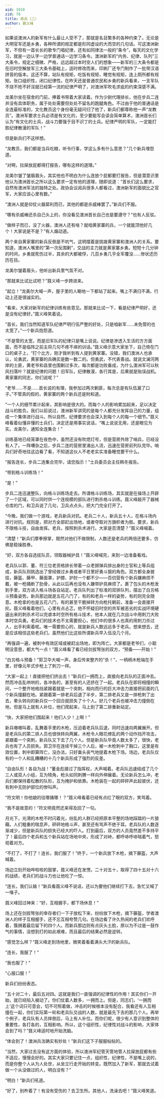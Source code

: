 ```yaml
---
aid: 1010
zid: 78
title: 练兵（二）
author: 聂义峰
---
```


如果说澳洲人的新军有什么最让人受不了，那就是名目繁多的各种约束了。无论是大明官军还是乡勇，各种所谓的规定都是形同虚设的大而空的几句话。可这澳洲新军，不但有一首长长的歌专门唱纪律，还有如同律法一般的“条令”，每天的文化学习，就是一边认字一边学普通话一边学习条令。澳洲新军的“内务、纪律、队列”三大条令，规定之细微、严格，远远超过本时空人们的想象——新军的三大条令都是在旧时空解放军三大条令基础上，适时修改而来，印刷厂还专门制作了一批带汉语拼音的版本。这还不算，站队有规矩，吃饭有规矩，睡觉有规矩，连上厕所都有规矩。张口组织性，闭口纪律性。在昨天还是普通农民和乡勇的新兵看来，一支军队不烧不抢不奸淫就已经第一流的纪律严明了，对澳洲军吹毛求疵的约束深感不满。

龙美尔坐在宿舍的门前，捧着书带着大家读着。作为少尉代理排长，他在步兵二连并没有具体职务，属于处处需要但处处不留名的跑腿角色。不过由于他的普通话是全连最标准的，文化教员这个身份毫无疑问归了他了，新兵们都尊称他一声“龙教员”。澳洲军要求士兵必须是有文化的，至少要能写会读会简单算术，澳洲首长们认为“有文化的士兵，战斗力要强于目不识丁的士兵。纪律严明的军队，一定能打胜纪律散漫的军队！”

但是新兵们不这样想。

“龙教员，我们都是当兵吃粮，听令行事，学这么多有什么意思？”几个新兵埋怨道。

“对啊，拉屎放屁都得打报告，哪有这样的道理。”

龙美尔皱了皱眉眉头，其实他也不明白为什么连放个屁都要打报告，但是潜意识里他认为澳洲首长之所以这么要求一定有他的道理，随即说道：“首长们这么要求，自然有澳洲军法的独特之处。政协会议阅兵很多人都看过，澳洲新军的面貌比之官军，大家应该心里有数。”

“澳洲人就是仰仗火器犀利而已，其他的都是杀威棒罢了。”新兵们不服。

“哪有杀威棒还杀自己头上的，你没看见澳洲首长自己也是要遵守？”也有人反驳。

“做样子而已，没了火器，澳洲人还有啥？就咱黄家寨的兵，一个就能顶他好几个！大家说是不是？”有人煽动道。

两个来自黄家寨的新兵反倒是不吭气，这明摆着是挑拨黄家寨和澳洲人的关系。要知道，澳洲人嘴里的“第一次反围剿”，交战的主力就是黄家寨乡勇。短短十几分钟的时间，乡勇就死伤过半，其余的大都被俘，几百乡勇几乎全军覆没……惨状还历历在目。

龙美尔皱着眉头，他听出新兵里气氛不对。

“那就来比试比试吧？”聂义峰一步跨进来。

“起立！”龙美尔大喊一声，屋子里的人唰地一下都站了起来。嘴上不满归不满，行动上还是很诚实的。

“看来，大家对新军的纪律训练有些意见。那就来比试一下，看是纪律严明好，还是没有纪律好。”聂义峰笑着说。

“首长，我们当然知道军队纪律严明行伍严整的好处，只是咱新军……未免管的也太宽了。”一个新兵抱怨道。

“不是管的太宽，而是旧军队的纪律只是嘴上说说。纪律是渗透入生活的方方面面，而不是临阵之前主将几句不疼不痒的训话。”聂义峰示意大家坐下，自己倚在门口的桌子上，“打个比方，刚才我听到有人提到黄家寨。没错，我们澳洲人也承认，论勇武，黄家寨的兵确实是数一数二的。但勇武，不代表善战。就说文澜河两岸的土匪，黄老爷和县里也围剿过多次，每次都是功败垂成，为什么澳洲军可以秋风扫落叶？就是纪律的问题！旧军队，纪律散漫，各行其是，后果就是贻误战机。黄家寨的同志，你们说呢？”

“老爷……不是……首长说的有理，我参加过两次剿匪，每次总是有队伍漏了口子。”不管真的假的，黄家寨的两个新兵还是附和道。

“一个人的细节累计起来，其影响是很大的。而每个人的影响累加起来，足以决定战斗的胜负。我们以前说过，澳洲新军讲究的是每个人都充分发挥自己的力量，组成一个集体进行战斗。所以自然，纪律要求也会深入到每个人的每一个细节。”聂义峰看着似懂非懂的士兵们，决定还是用事实说话，“嘴上说说无用，还是眼见为实。龙美尔，通知全连集合！”

训练基地已经笼罩在夜色中，虽然还没有吹熄灯号，但是营房外除了哨兵，已经没有人了。一阵嘈杂之后，步兵二连的营房里涌出人流，迅速在营房前列队完毕。哨兵们好奇地往这边看了看，不知道这伙人不老老实实准备睡觉要干什么。

“报告连长，步兵二连集合完毕，请您指示！”士兵委员会主任韩冬报告。

“带到格斗训练场！”

“是！”

步兵二连迅速整队，向格斗训练场走去。所谓格斗训练场，其实就是在操场上开辟了一个区域，可以同时供一个连规模的部队进行刺杀格斗训练。聂义峰敲开了器械仓库的门，和卫兵说了几句，卫兵点点头，把大门完全打开了。

“今晚，我们做一个游戏，老兵新兵对抗。老兵二十人，新兵五十人，在格斗场内进行对抗。规则是，把对方全部赶出场地，或者夺取对方旗帜者为胜。要求，新兵不限格斗技，自由发挥。老兵，按照刺杀术进行。大家是否清楚？”聂义峰喊着。

“清楚！”新兵们摩拳擦掌，既然对他们不做限制，人数还是老兵的两倍还要多，仿佛是稳操胜券。

“好，双方各自选拔队员，领取器械护具！”聂义峰喊完，来到一边准备看戏。

老兵队以郭、董、符三位老资格排长带着一众老掷弹兵排出身的士官和上等兵组成，新兵队则挑选出了曾经做过乡勇或者平日里好勇斗狠的角色。双方都全身披挂，藤盔、藤甲、藤面罩，护膝、护肘一个都不少——百仞营有个新兵嫌麻烦不戴，被一枪捅断了肋骨，从此以后再也没有人嫌带护具麻烦了。裹了包头的木枪发到手里，双方进入格斗场各自站定。老兵队列出了标准的双排队列，摆出了白刃格斗预备姿势。新兵那边就是五花八门了，有的和老兵一样的姿势，有的则完全随意。木枪拿的也是五花八门，有的甚至干脆掉转方向枪托朝前，准备一会直接开抡。聂义峰看着他们，心里有点忐忑，他不怀疑旧时空的共军被恶劣的实战环境硬逼出来的刺杀术可以完虐本时空所有格斗技术，他本人就在几次战斗中用刺刀大败本时空兵勇。老兵们的技术也不太需要担心，他们中的很多人也真的用刺刀杀过人，出手利索着呢。唯一需要担心的，就是新兵人数远远多于老兵。想来想去，还是应该相信这些老兵们，虽然他们比这些所谓新兵早入伍没几个月。

“再强调一遍，被刺中有效区域或被赶出场地，即为阵亡。大家都是老爷们，小聪明没意思，都大气一点！”聂义峰看了看已经剑拔弩张的双方，“预备——开始！”

“白刃格斗预备！”郭卫华大喊一声，身后传来整齐的“杀！”，一柄柄木枪端在手里，好像元年式步枪上了刺刀一样。

“大家一起上！直接把他们挤出去！”新兵们一拥而上，直接向老兵队的正面冲去。然而冲击乱哄哄的，各冲各的，甚至有的人还挤在了一起。老兵队在即将相撞的瞬间，一个整齐地格挡紧跟着就是一个突刺，相向而行的巨大冲击力直接把前面的几个新兵撞翻在地。紧跟着第一排老兵后退了半步，第二排老兵又是一排枪刺了出去，晕头转向的新兵仅一个回合就损失了十个人。好几个老兵也被冲击力撞倒在地，但是马上就有人补位，他们爬起来，马上到了第二排重新站定。

“快，大家把他们围起来！他们人少！上啊！”

新兵嗷嗷叫着，乱舞着手里的木枪，压迫着老兵队后退，同时迅速向两翼展开。但是老兵队的第二排人员也很快转向两翼，木枪令人眼花缭乱的两个动作挡开攻击，紧跟着一个突刺，新兵队又下去了几个人。但是新兵队毕竟人数太多了，很快，老兵也有了人员损失。郭卫华在连续干掉三个人后，被一木枪刺中了胸口，这里是有效位置，刺中即算阵亡，没办法，只好垂头丧气地提着木枪下场。场边，老兵队仅有的一个人和乱糟糟的十几个新兵形成了强烈的反差。

“自由队形！各自为战！”董金彪接过了指挥权，大声喊着。老兵队迅速结成了几个三人或双人小组，互为犄角，枪头如同刺猬一样向外伸展着。无论新兵怎么冲，老兵们都保持着松散的队形，互为掩护和依靠。木枪装在一起的砰砰声此起彼伏，还有刺中无防护部位的惨叫声。

“符文明！你他娘的往哪捅哪！？”聂义峰看着已经有点红了眼的双方，笑骂着。

“我不是故意的！”符文明竟然还来得及回了一句。

月光下，光滑的木枪不时闪着光，纷乱的人群已经把原本平整的场地踩踏的一片狼藉。人们粗重的喘息声，砰砰地格斗声，甚至还有骂声不绝于耳。老兵队的人数逐渐减少，但是新兵队的损失已经大的吓人。打到最后，双方的人员竟然差不多持平了！最后四个老兵和五个新兵站在场地中央，形成了对峙，都呼哧呼哧喘着气，怒视着对方。

“不打了，不打了！连长，我们服了！”终于，一个新兵放下木枪，摘下藤盔，大声喊着。

场边立刻开始哗啦啦的鼓掌，聂义峰还在发愣。二十对五十，取得了四十五对十六的战绩，老兵们的战斗力也让他吃了一惊。

“连长，我们认输！”新兵看聂义峰不说话，还以为要他们继续打下去，急忙又喊了一嗓子。

聂义峰回过神来：“好，互相握手，都下场休息！”

场上还在剑拔弩张的幸存者们一下子放松下来，纷纷放下木枪，摘下藤盔，学者澳洲人的样子互相握手，还不忘互相夸赞几句。在场边看了许久热闹的老兵们欢呼着，簇拥着最后留下的四个人。而新兵那边则有点灰头土脸，原以为不过是一鼓作气的事情，没想到打的如此艰难，而且最后的结果必然是逆转。

“感觉怎么样？”聂义峰走到场地里，微笑着看着满头大汗的新兵队。

“连长，我服了！”

“我也服了！”

“心服口服！”

新兵们纷纷表态。

“五十对二十，最后五对四。这就是我们一直强调的纪律性的作用！其实你们一开始，就已经陷入被动了。你们仗着人数多，一拥而上。但是，同志们，‘一拥而上’这个词只可意会，切不可照着做，冲击的时候根本没有配合，我看还有人互相撞在一起，你们实际第一轮和老兵队交战的人数，就是最先下去的那几个人。再举个例子，老兵队有人员摔倒后，马上有人补位。而你们呢，很少有人意识到整体的重要性，各打各的，互相影响。所以，这个组织性，纪律性对战斗的影响，大家体会到了吗？”聂义峰适时地开始洗脑。

“体会到了！澳洲兵法确实有妙处！”新兵们这下子服服帖帖的。

“当然，大家过去没有这方面的体验，所以澳洲军纪管天管地管人拉屎放屁都有些不适应，慢慢会好的。其实大家只要记住一点，组织性，纪律性，不是嘴上说的，而是你整个人从为人处世，从坐立行走开始的转变。既然加入了新军，那就去试着做一个从没做过的人，明白没有？”

“明白！”新兵们吼道。

“好了，别杵着了！有没有受伤的？去卫生所。其他人，洗澡去吧！”聂义峰笑道。
